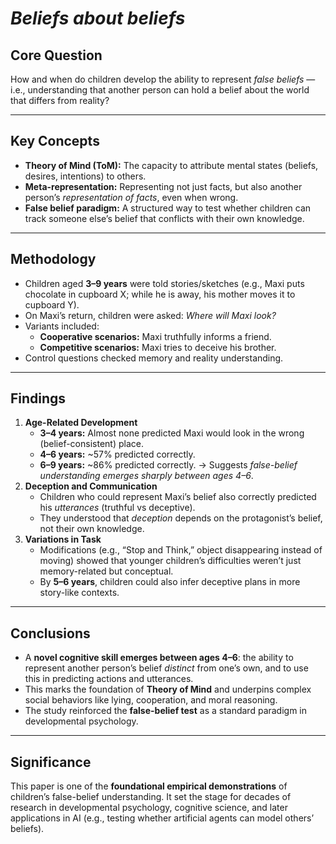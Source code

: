 # *Beliefs about beliefs*

## **Core Question**

How and when do children develop the ability to represent *false beliefs* — i.e., understanding that another person can hold a belief about the world that differs from reality?

------

## **Key Concepts**

- **Theory of Mind (ToM):** The capacity to attribute mental states (beliefs, desires, intentions) to others.
- **Meta-representation:** Representing not just facts, but also another person’s *representation of facts*, even when wrong.
- **False belief paradigm:** A structured way to test whether children can track someone else’s belief that conflicts with their own knowledge.

------

## **Methodology**

- Children aged **3–9 years** were told stories/sketches (e.g., Maxi puts chocolate in cupboard X; while he is away, his mother moves it to cupboard Y).
- On Maxi’s return, children were asked: *Where will Maxi look?*
- Variants included:
  - **Cooperative scenarios:** Maxi truthfully informs a friend.
  - **Competitive scenarios:** Maxi tries to deceive his brother.
- Control questions checked memory and reality understanding.

------

## **Findings**

1. **Age-Related Development**
   - **3–4 years:** Almost none predicted Maxi would look in the wrong (belief-consistent) place.
   - **4–6 years:** ~57% predicted correctly.
   - **6–9 years:** ~86% predicted correctly.
      → Suggests *false-belief understanding emerges sharply between ages 4–6*.
2. **Deception and Communication**
   - Children who could represent Maxi’s belief also correctly predicted his *utterances* (truthful vs deceptive).
   - They understood that *deception* depends on the protagonist’s belief, not their own knowledge.
3. **Variations in Task**
   - Modifications (e.g., “Stop and Think,” object disappearing instead of moving) showed that younger children’s difficulties weren’t just memory-related but conceptual.
   - By **5–6 years**, children could also infer deceptive plans in more story-like contexts.

------

## **Conclusions**

- A **novel cognitive skill emerges between ages 4–6**: the ability to represent another person’s belief *distinct* from one’s own, and to use this in predicting actions and utterances.
- This marks the foundation of **Theory of Mind** and underpins complex social behaviors like lying, cooperation, and moral reasoning.
- The study reinforced the **false-belief test** as a standard paradigm in developmental psychology.

------

## **Significance**

This paper is one of the **foundational empirical demonstrations** of children’s false-belief understanding. It set the stage for decades of research in developmental psychology, cognitive science, and later applications in AI (e.g., testing whether artificial agents can model others’ beliefs).